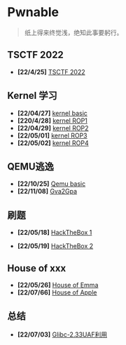 # Pwnable

> 纸上得来终觉浅，绝知此事要躬行。



## TSCTF 2022

- **[22/4/25]** [TSCTF 2022](/pwnable/220425-tsctf2022)

## Kernel 学习

- **[22/04/27]** [kernel basic](/pwnable/220427-kernel-basic)
- **[220/4/28]** [kernel ROP1](/pwnable/220428-kernel-rop1)
- **[22/04/29]** [kernel ROP2](/pwnable/220429-kernel-rop2)
- **[22/05/01]** [kernel ROP3](/pwnable/220501-kernel-rop3)
- **[22/05/02]** [kernel ROP4](/pwnable/220502-kernel-rop4)

## QEMU逃逸

- **[22/10/25]** [Qemu basic](/pwnable/221025-qemu-basic)
- **[22/11/08]**  [Gva2Gpa](/pwnable/221108-gva2gpa)

## 刷题

- **[22/05/18]** [HackTheBox 1](/pwnable/220518-HTB1)

- **[22/05/19]** [HackTheBox 2](/pwnable/220519-HTB2)

## House of xxx

- **[22/05/26]** [House of Emma](/pwnable/220526-house_of_emma)
- **[22/07/66]** [House of Apple](/pwnable/220716-house_of_apple)

## 总结

- **[22/07/03]** [Glibc-2.33UAF利用](/pwnable/2200703-glibc-233UAF)

